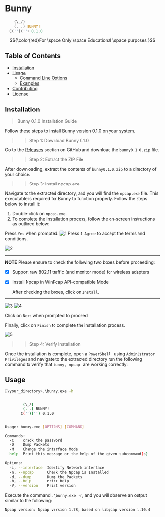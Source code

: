 # Bunny 
```rust
    (\_/)
    (. .) BUNNY!
  C('')('') 0.1.0
```
$${\color{red}For \space Only \space Educational \space purposes }$$

## Table of Contents
- [Installation](#installation)
- [Usage](#usage)
  - [Command Line Options](#command-line-options)
  - [Examples](#examples)
- [Contributing](#contributing)
- [License](#license)


## Installation
> Bunny 0.1.0 Installation Guide

Follow these steps to install Bunny version 0.1.0 on your system.

>> Step 1: Download Bunny 0.1.0

Go to the [Releases](https://github.com/your-username/bunny/releases) section on GitHub and download the `bunny0.1.0.zip` file.

>> Step 2: Extract the ZIP File

After downloading, extract the contents of `bunny0.1.0.zip` to a directory of your choice.

>> Step 3: Install npcap.exe

Navigate to the extracted directory, and you will find the `npcap.exe` file. This executable is required for Bunny to function properly. Follow the steps below to install it:

1. Double-click on `npcap.exe`.
2. To complete the installation process, follow the on-screen instructions as outlined below:
   
Press `Yes` when prompted.
![1](https://github.com/AnjeloPeiris711/Windows-For-Hacking/assets/51872510/07a43637-5745-4ff6-ba6a-a954373a0954)
Press `I Agree` to accept the terms and conditions.

![2](https://github.com/AnjeloPeiris711/Windows-For-Hacking/assets/51872510/280566d8-609d-4ac3-9db1-d082ea8c53e6)

---
**NOTE**
Please ensure to check the following two boxes before proceeding: 
- [X] Support raw 802.11 traffic (and monitor mode) for wireless adapters
- [x] Install Npcap in WinPcap API-compatible Mode

    After checking the boxes, click on `Install`.
---
![3](https://github.com/AnjeloPeiris711/Windows-For-Hacking/assets/51872510/b6554095-3d99-4bfc-bffa-ae6f2b9a8824)
![4](https://github.com/AnjeloPeiris711/Windows-For-Hacking/assets/51872510/9035efff-8fd4-4e0a-b9c1-b2de8502ca0c)

Click on `Next` when prompted to proceed

Finally, click on `Finish` to complete the installation process.

![5](https://github.com/AnjeloPeiris711/Windows-For-Hacking/assets/51872510/516c85c9-f545-40dd-81f0-928ef65dc33f)

>> Step 4: Verify Installation

Once the installation is complete, open a `PowerShell ` using `Administrator Privileges` and navigate to the extracted directory run the following command to verify that `bunny, npcap ` are working correctly:


## Usage
```bash
🐰\your_directory>.\bunny.exe -h


        (\_/)
        (. .) BUNNY!
       C('')('') 0.1.0


Usage: bunny.exe [OPTIONS] [COMMAND]

Commands:
  -C    crack the password
  -D    Dump Packets
  -M    Change the interface Mode
  help  Print this message or the help of the given subcommand(s)

Options:
  -i, --interface  Identify Network interface
  -n, --npcap      Check the Npcap is Installed
  -d, --dump       Dump the Packets
  -h, --help       Print help
  -V, --version    Print version
```
Execute the command `.\bunny.exe -n`, and you will observe an output similar to the following:
```bash
Npcap version: Npcap version 1.78, based on libpcap version 1.10.4
```

